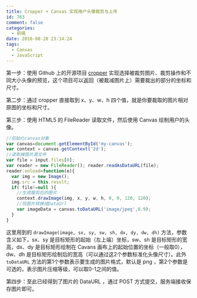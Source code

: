 ```yaml
---
title: Cropper + Canvas 实现用户头像裁剪与上传
id: 763
comment: false
categories:
  - 前端
date: 2016-08-28 23:14:24
tags:
  - Canvas
  - JavaScript
---
```


第一步：使用 Github 上的开源项目 [cropper](https://github.com/fengyuanchen/cropper) 实现选择被裁剪图片、裁剪操作和不同大小头像的预览，这个项目可以返回（被裁减图片上）需要裁出的部分的坐标和尺寸。
<!--more-->

第二步：通过 cropper 直接取到 x、y、w、h 四个值，就是你要裁取的图片相对原图的坐标和尺寸。

第三步：使用 HTML5 的 FileReader 读取文件，然后使用 Canvas 绘制用户的头像。

``` js
//初始化canvas对象
var canvas=document.getElementById('my-canvas');
var context = canvas.getContext('2d');
//读取被图片源文件
var file = input.files[0];
var reader = new FileReader(); reader.readAsDataURL(file);
reader.onload=function(e){
  var img = new Image();
  img.src = this.result;
  if( file!=null ){
    //生成裁剪后的图片
    context.drawImage(img, x, y, w, h, 0, 0, 120, 120);
    //将图片转换成DataUrl
    var imageData = canvas.toDataURL('image/jpeg',0.9);
  }
}
```

这里用到的 `drawImage(image, sx, sy, sw, sh, dx, dy, dw, dh)` 方法，参数含义如下，sx、sy 是目标矩形的起始（左上端）坐标，sw、sh 是目标矩形的宽高，dx、dy 是目标矩形绘制在 Cavans 画布上的起始位置的坐标（一般取0），dw、dh 是目标矩形绘制后的宽高（可以通过这2个参数标准化头像尺寸）。此外 `toDataURL` 方法的第1个参数表示要生成的图片格式，默认是 png ，第2个参数是可选的，表示图片压缩等级，可以取0-1之间的值。

第四步：至此已经得到了图片的 DataURL ，通过 POST 方式提交，服务端接收保存图片即可。